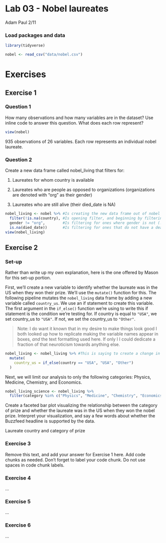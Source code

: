 Lab 03 - Nobel laureates
================
Adam Paul
2/11

### Load packages and data

``` r
library(tidyverse) 
```

``` r
nobel <- read_csv("data/nobel.csv")
```

# Exercises

## Exercise 1

### Question 1

How many observations and how many variables are in the dataset? Use
inline code to answer this question. What does each row represent?

``` r
view(nobel)
```

935 observations of 26 variables. Each row represents an individual
nobel laureate.

### Question 2

Create a new data frame called nobel\_living that filters for:

1.  Laureates for whom country is available

2.  Laureates who are people as opposed to organizations (organizations
    are denoted with “org” as their gender)

3.  Laureates who are still alive (their died\_date is NA)

``` r
nobel_living <- nobel %>% #Is creating the new data frame out of nobel
  filter(!is.na(country), #Is opening filter, and beginning by filtering for ones where country is not NA
  gender != "org",        #Is filtering for ones where gender is not (! meaning not) equal to org
  is.na(died_date))       #Is filtering for ones that do not have a death date
view(nobel_living)
```

## Exercise 2

### Set-up

Rather than write up my own explanation, here is the one offered by
Mason for this set-up portion.

First, we’ll create a new variable to identify whether the laureate was
in the US when they won their prize. We’ll use the `mutate()` function
for this. The following pipeline mutates the `nobel_living` data frame
by adding a new variable called `country_us`. We use an if statement to
create this variable. The first argument in the `if_else()` function
we’re using to write this if statement is the condition we’re testing
for. If country is equal to `"USA"`, we set country\_us to `"USA"`. If
not, we set the country\_us to `"Other"`.

> Note: I do want it known that in my desire to make things look good I
> both looked up how to replicate making the variable names appear in
> boxes, *and* the text formatting used here. If only I I could dedicate
> a fraction of that neuroticism towards anything else.

``` r
nobel_living <- nobel_living %>% #This is saying to create a change in nobel_living, modeled off of the same data frame
  mutate(
    country_us = if_else(country == "USA", "USA", "Other")
  )
```

Next, we will limit our analysis to only the following categories:
Physics, Medicine, Chemistry, and Economics.

``` r
nobel_living_science <- nobel_living %>%
  filter(category %in% c("Physics", "Medicine", "Chemistry", "Economics"))
```

Create a faceted bar plot visualizing the relationship between the
category of prize and whether the laureate was in the US when they won
the nobel prize. Interpret your visualization, and say a few words about
whether the Buzzfeed headline is supported by the data.

Laureate country and category of prize

### Exercise 3

Remove this text, and add your answer for Exercise 1 here. Add code
chunks as needed. Don’t forget to label your code chunk. Do not use
spaces in code chunk labels.

### Exercise 4

…

### Exercise 5

…

### Exercise 6

…
